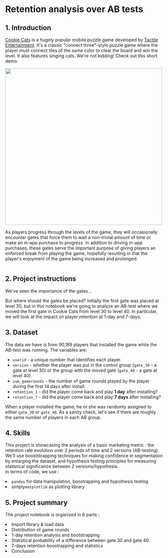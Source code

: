# Retention analysis over AB tests

## 1. Introduction
<p><a href="https://www.facebook.com/cookiecatsgame">Cookie Cats</a> is a hugely popular mobile puzzle game developed by <a href="http://tactile.dk">Tactile Entertainment</a>. It's a classic "connect three"-style puzzle game where the player must connect tiles of the same color to clear the board and win the level. It also features singing cats. We're not kidding! Check out this short demo:</p>
<p><a href="https://youtu.be/GaP5f0jVTWE"><img src="https://github.com/xaviermmi/academic-projects/assets/122324304/c92981f8-109f-45fa-9058-ba169f5737a9" style="width: 500px"></a></p>
<p>As players progress through the levels of the game, they will occasionally encounter gates that force them to wait a non-trivial amount of time or make an in-app purchase to progress. In addition to driving in-app purchases, these gates serve the important purpose of giving players an enforced break from playing the game, hopefully resulting in that the player's enjoyment of the game being increased and prolonged.</p>
<p><img src="https://github.com/xaviermmi/academic-projects/assets/122324304/a24f54a7-93a8-4ceb-a7ec-9ad20d34e931" alt></p>

## 2. Project instructions
We've seen the importance of the gates...
<p>But where should the gates be placed? 
Initially the first gate was placed at level 30, but in this notebook we're going to analyze an AB-test where we moved the first gate in Cookie Cats from level 30 to level 40. In particular, we will look at the impact on player retention at 1-day and 7-days.

## 3. Dataset
<p>The data we have is from 90,189 players that installed the game while the AB-test was running. The variables are:</p>
<ul>
<li><code>userid</code> - a unique number that identifies each player.</li>
<li><code>version</code> - whether the player was put in the control group (<code>gate_30</code> - a gate at level 30) or the group with the moved gate (<code>gate_40</code> - a gate at level 40).</li>
<li><code>sum_gamerounds</code> - the number of game rounds played by the player during the first 14 days after install.</li>
<li><code>retention_1</code> - did the player come back and play <strong>1 day</strong> after installing?</li>
<li><code>retention_7</code> - did the player come back and play <strong>7 days</strong> after installing?</li>
</ul>
<p>When a player installed the game, he or she was randomly assigned to either <code>gate_30</code> or <code>gate_40</code>. As a sanity check, let's see if there are roughly the same number of players in each AB group. </p>

## 4. Skills
This project is showcasing the analysis of a basic marketing metric : the retention rate evolution over 2 periods of time and 2 versions (AB-testing).<br>
We'll use booststrapping techniques for making confidence in segmentation by enlarging the dataset, and hypothesis testing principles for measuring statistical significance between 2 versions/hypothesis.<br>
In terms of code, we use :
<li><code>pandas</code> for data manipulation, boostrapping and hypothesis testing
<li>simply<code>matplotlib</code> as plotting library
</li>

## 5. Project summary
The project notebook is organized in 6 parts :
<li>Import library & load data
<li>Distribution of game rounds
<li>1-day retention analysis and bootstrapping
<li>Statistical probability of a difference between gate 30 and gate 40
<li>7-days retention boostrapping and statistics
<li>Conclusion
</li>
